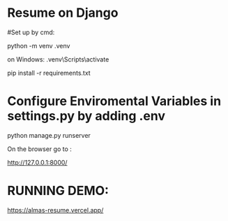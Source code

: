 # Resume on Django

#Set up by cmd:

python -m venv .venv

on Windows:
.venv\Scripts\activate

pip install -r requirements.txt

# Configure Enviromental Variables in settings.py by adding .env

python manage.py runserver

On the browser go to :

http://127.0.0.1:8000/




# RUNNING DEMO:
https://almas-resume.vercel.app/
